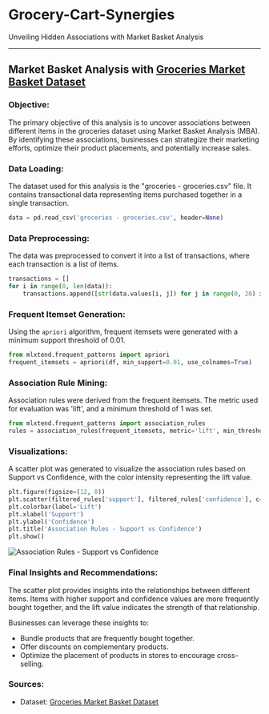 # Grocery-Cart-Synergies
Unveiling Hidden Associations with Market Basket Analysis

----

## Market Basket Analysis with [Groceries Market Basket Dataset](https://www.kaggle.com/datasets/irfanasrullah/groceries)

### Objective:
The primary objective of this analysis is to uncover associations between different items in the groceries dataset using Market Basket Analysis (MBA). By identifying these associations, businesses can strategize their marketing efforts, optimize their product placements, and potentially increase sales.

### Data Loading:
The dataset used for this analysis is the "groceries - groceries.csv" file. It contains transactional data representing items purchased together in a single transaction.

```python
data = pd.read_csv('groceries - groceries.csv', header=None)
```

### Data Preprocessing:
The data was preprocessed to convert it into a list of transactions, where each transaction is a list of items.

```python
transactions = []
for i in range(0, len(data)):
    transactions.append([str(data.values[i, j]) for j in range(0, 20) if pd.notna(data.values[i, j])])
```

### Frequent Itemset Generation:
Using the `apriori` algorithm, frequent itemsets were generated with a minimum support threshold of 0.01.

```python
from mlxtend.frequent_patterns import apriori
frequent_itemsets = apriori(df, min_support=0.01, use_colnames=True)
```

### Association Rule Mining:
Association rules were derived from the frequent itemsets. The metric used for evaluation was 'lift', and a minimum threshold of 1 was set.

```python
from mlxtend.frequent_patterns import association_rules
rules = association_rules(frequent_itemsets, metric='lift', min_threshold=1)
```

### Visualizations:
A scatter plot was generated to visualize the association rules based on Support vs Confidence, with the color intensity representing the lift value.

```python
plt.figure(figsize=(12, 8))
plt.scatter(filtered_rules['support'], filtered_rules['confidence'], c=filtered_rules['lift'], cmap='YlGnBu', s=100)
plt.colorbar(label='Lift')
plt.xlabel('Support')
plt.ylabel('Confidence')
plt.title('Association Rules - Support vs Confidence')
plt.show()
```

![Association Rules - Support vs Confidence](https://chat.noteable.io/origami/o/99e82694745e4153b62a30b56301ed53.png)

### Final Insights and Recommendations:
The scatter plot provides insights into the relationships between different items. Items with higher support and confidence values are more frequently bought together, and the lift value indicates the strength of that relationship.

Businesses can leverage these insights to:
- Bundle products that are frequently bought together.
- Offer discounts on complementary products.
- Optimize the placement of products in stores to encourage cross-selling.

### Sources:
- Dataset: [Groceries Market Basket Dataset](https://www.kaggle.com/datasets/irfanasrullah/groceries)
